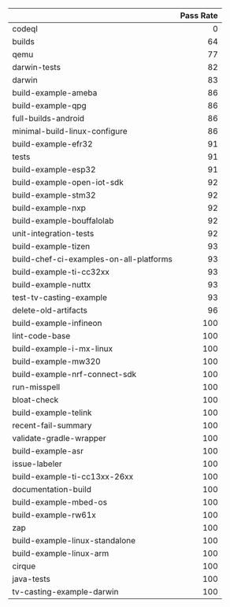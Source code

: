 |                                         |   Pass Rate |
|:----------------------------------------|------------:|
| codeql                                  |           0 |
| builds                                  |          64 |
| qemu                                    |          77 |
| darwin-tests                            |          82 |
| darwin                                  |          83 |
| build-example-ameba                     |          86 |
| build-example-qpg                       |          86 |
| full-builds-android                     |          86 |
| minimal-build-linux-configure           |          86 |
| build-example-efr32                     |          91 |
| tests                                   |          91 |
| build-example-esp32                     |          91 |
| build-example-open-iot-sdk              |          92 |
| build-example-stm32                     |          92 |
| build-example-nxp                       |          92 |
| build-example-bouffalolab               |          92 |
| unit-integration-tests                  |          92 |
| build-example-tizen                     |          93 |
| build-chef-ci-examples-on-all-platforms |          93 |
| build-example-ti-cc32xx                 |          93 |
| build-example-nuttx                     |          93 |
| test-tv-casting-example                 |          93 |
| delete-old-artifacts                    |          96 |
| build-example-infineon                  |         100 |
| lint-code-base                          |         100 |
| build-example-i-mx-linux                |         100 |
| build-example-mw320                     |         100 |
| build-example-nrf-connect-sdk           |         100 |
| run-misspell                            |         100 |
| bloat-check                             |         100 |
| build-example-telink                    |         100 |
| recent-fail-summary                     |         100 |
| validate-gradle-wrapper                 |         100 |
| build-example-asr                       |         100 |
| issue-labeler                           |         100 |
| build-example-ti-cc13xx-26xx            |         100 |
| documentation-build                     |         100 |
| build-example-mbed-os                   |         100 |
| build-example-rw61x                     |         100 |
| zap                                     |         100 |
| build-example-linux-standalone          |         100 |
| build-example-linux-arm                 |         100 |
| cirque                                  |         100 |
| java-tests                              |         100 |
| tv-casting-example-darwin               |         100 |